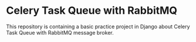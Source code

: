 # Celery Task Queue with RabbitMQ

This repository is containing a basic practice project in Django about Celery Task Queue with RabbitMQ message broker.
